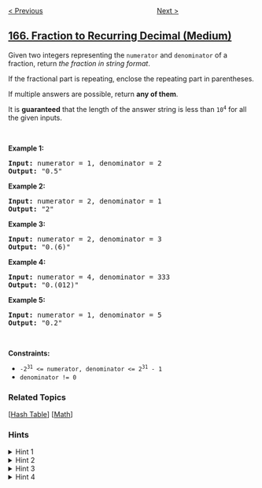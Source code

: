 <!--|This file generated by command(leetcode description); DO NOT EDIT.    |-->
<!--+----------------------------------------------------------------------+-->
<!--|@author    openset <openset.wang@gmail.com>                           |-->
<!--|@link      https://github.com/openset                                 |-->
<!--|@home      https://github.com/openset/leetcode                        |-->
<!--+----------------------------------------------------------------------+-->

[< Previous](../compare-version-numbers "Compare Version Numbers")
　　　　　　　　　　　　　　　　
[Next >](../two-sum-ii-input-array-is-sorted "Two Sum II - Input array is sorted")

## [166. Fraction to Recurring Decimal (Medium)](https://leetcode.com/problems/fraction-to-recurring-decimal "分数到小数")

<p>Given two integers representing the <code>numerator</code> and <code>denominator</code> of a fraction, return <em>the fraction in string format</em>.</p>

<p>If the fractional part is repeating, enclose the repeating part in parentheses.</p>

<p>If multiple answers are possible, return <strong>any of them</strong>.</p>

<p>It is <strong>guaranteed</strong> that the length of the answer string is less than <code>10<sup>4</sup></code> for all the given inputs.</p>

<p>&nbsp;</p>
<p><strong>Example 1:</strong></p>
<pre><strong>Input:</strong> numerator = 1, denominator = 2
<strong>Output:</strong> "0.5"
</pre><p><strong>Example 2:</strong></p>
<pre><strong>Input:</strong> numerator = 2, denominator = 1
<strong>Output:</strong> "2"
</pre><p><strong>Example 3:</strong></p>
<pre><strong>Input:</strong> numerator = 2, denominator = 3
<strong>Output:</strong> "0.(6)"
</pre><p><strong>Example 4:</strong></p>
<pre><strong>Input:</strong> numerator = 4, denominator = 333
<strong>Output:</strong> "0.(012)"
</pre><p><strong>Example 5:</strong></p>
<pre><strong>Input:</strong> numerator = 1, denominator = 5
<strong>Output:</strong> "0.2"
</pre>
<p>&nbsp;</p>
<p><strong>Constraints:</strong></p>

<ul>
	<li><code>-2<sup>31</sup> &lt;=&nbsp;numerator, denominator &lt;= 2<sup>31</sup> - 1</code></li>
	<li><code>denominator != 0</code></li>
</ul>

### Related Topics
  [[Hash Table](../../tag/hash-table/README.md)]
  [[Math](../../tag/math/README.md)]

### Hints
<details>
<summary>Hint 1</summary>
No scary math, just apply elementary math knowledge. Still remember how to perform a <i>long division</i>?
</details>

<details>
<summary>Hint 2</summary>
Try a long division on 4/9, the repeating part is obvious. Now try 4/333. Do you see a pattern?
</details>

<details>
<summary>Hint 3</summary>
Notice that once the remainder starts repeating, so does the divided result.
</details>

<details>
<summary>Hint 4</summary>
Be wary of edge cases! List out as many test cases as you can think of and test your code thoroughly.
</details>

